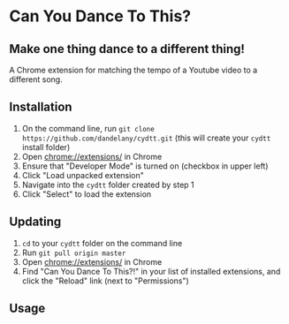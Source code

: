 # Can You Dance To This?
## Make one thing dance to a different thing!

A Chrome extension for matching the tempo of a Youtube video to a different song.

## Installation

1. On the command line, run `git clone https://github.com/dandelany/cydtt.git` (this will create your `cydtt` install folder)
2. Open [chrome://extensions/](chrome://extensions/) in Chrome
3. Ensure that "Developer Mode" is turned on (checkbox in upper left)
4. Click "Load unpacked extension"
5. Navigate into the `cydtt` folder created by step 1
6. Click "Select" to load the extension

## Updating

1. `cd` to your `cydtt` folder on the command line
2. Run `git pull origin master`
3. Open [chrome://extensions/](chrome://extensions/) in Chrome
4.  Find "Can You Dance To This?!" in your list of installed extensions, and click the "Reload" link (next to "Permissions") 

## Usage

